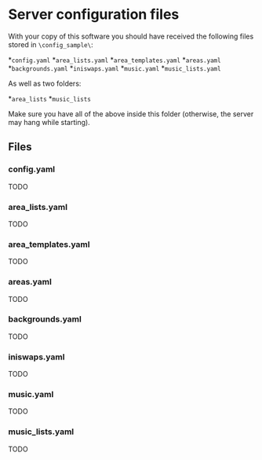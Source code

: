 # Server configuration files

With your copy of this software you should have received the following files stored in `\config_sample\`:

*`config.yaml`
*`area_lists.yaml`
*`area_templates.yaml`
*`areas.yaml`
*`backgrounds.yaml`
*`iniswaps.yaml`
*`music.yaml`
*`music_lists.yaml`

As well as two folders:

*`area_lists`
*`music_lists`

Make sure you have all of the above inside this folder (otherwise, the server may hang while starting).

## Files

### config.yaml
TODO

### area_lists.yaml
TODO

### area_templates.yaml
TODO 

### areas.yaml
TODO

### backgrounds.yaml
TODO

### iniswaps.yaml
TODO

### music.yaml
TODO

### music_lists.yaml
TODO
